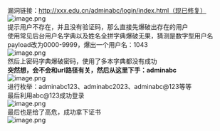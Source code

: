 漏洞链接：http://xxx.edu.cn/adminabc/login/index.html（现已修复）<br />![image.png](https://cdn.nlark.com/yuque/0/2024/png/34467383/1714102914243-a460dde4-2543-4b41-a9b7-1a28834af54f.png#averageHue=%23408ecf&clientId=u35d31e38-a5b6-4&from=paste&height=265&id=u803b98dc&originHeight=540&originWidth=777&originalType=binary&ratio=1.5&rotation=0&showTitle=false&size=403769&status=done&style=none&taskId=u8f445dbc-d9e0-4772-a026-208616230b0&title=&width=382)<br />提示用户不存在，并且没有验证码，那么直接先爆破出存在的用户<br />使用常见后台用户名字典以及姓名全拼字典爆破无果，猜测是数字型用户名 <br />payload改为0000-9999，爆出一个用户名：1043 <br />![image.png](https://cdn.nlark.com/yuque/0/2024/png/34467383/1714103065498-bb539f0d-de19-4a18-8572-af126d0946e2.png#averageHue=%23f9f7f5&clientId=u35d31e38-a5b6-4&from=paste&height=559&id=ud4fd791b&originHeight=838&originWidth=1405&originalType=binary&ratio=1.5&rotation=0&showTitle=false&size=321329&status=done&style=none&taskId=u8a5c8d09-0e02-4448-9f75-f5af77bdc8c&title=&width=936.6666666666666)<br />然后上密码字典爆破密码，使用了多本字典都没有成功<br />**突然想，会不会和url路径有关，然后从这里下手：adminabc**<br />![image.png](https://cdn.nlark.com/yuque/0/2024/png/34467383/1714103198409-165c320a-9d82-4958-956b-a8e10640343f.png#averageHue=%2389bae0&clientId=u35d31e38-a5b6-4&from=paste&height=75&id=u7a51984f&originHeight=112&originWidth=738&originalType=binary&ratio=1.5&rotation=0&showTitle=false&size=113327&status=done&style=none&taskId=uea01d922-374f-4cde-9e5c-e5149ec3703&title=&width=492)<br />进行枚举：adminabc123、adminabc2023、adminabc@123等等<br />最后利用abc@123成功登录<br />![image.png](https://cdn.nlark.com/yuque/0/2024/png/34467383/1714103360032-5c910d49-ae90-45e5-8698-cca4373557b3.png#averageHue=%23b4a89c&clientId=u35d31e38-a5b6-4&from=paste&height=217&id=uec241674&originHeight=325&originWidth=595&originalType=binary&ratio=1.5&rotation=0&showTitle=false&size=36591&status=done&style=none&taskId=u072f59ba-d91a-43a3-8aa8-ee68ba81520&title=&width=396.6666666666667)<br />最后也是给了高危，成功拿下证书<br />![image.png](https://cdn.nlark.com/yuque/0/2024/png/34467383/1714103616505-48bf2402-f40f-4405-8e66-ef03199cc985.png#averageHue=%23f7f7f6&clientId=u35d31e38-a5b6-4&from=paste&height=162&id=u3219440f&originHeight=243&originWidth=1738&originalType=binary&ratio=1.5&rotation=0&showTitle=false&size=28543&status=done&style=none&taskId=ua2a99a7e-b353-4fa3-86fc-dd369c96842&title=&width=1158.6666666666667)
